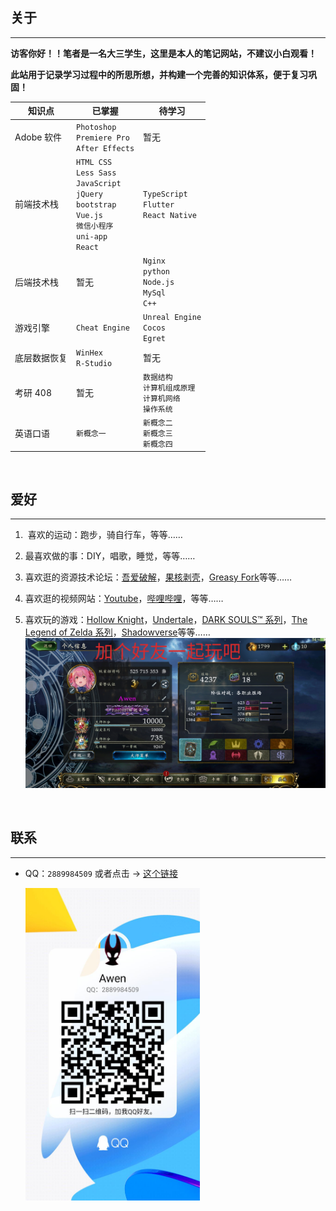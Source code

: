 ## 关于

---

**访客你好！！笔者是一名大三学生，这里是本人的笔记网站，不建议小白观看！**

**此站用于记录学习过程中的所思所想，并构建一个完善的知识体系，便于复习巩固！**

| 知识点       | 已掌握                                                                                                                    | 待学习                                                         |
| ------------ | ------------------------------------------------------------------------------------------------------------------------- | -------------------------------------------------------------- |
| Adobe 软件   | `Photoshop`<br>`Premiere Pro`<br>`After Effects`                                                                          | 暂无                                                           |
| 前端技术栈   | `HTML CSS`<br>`Less Sass`<br>`JavaScript`<br>`jQuery`<br>`bootstrap`<br>`Vue.js`<br>`微信小程序` <br>`uni-app`<br>`React` | `TypeScript`<br>`Flutter`<br>`React Native`                    |
| 后端技术栈   | 暂无                                                                                                                      | `Nginx`<br>`python`<br>`Node.js`<br>`MySql`<br>`C++`           |
| 游戏引擎     | `Cheat Engine`                                                                                                            | `Unreal Engine`<br>`Cocos`<br>`Egret`                          |
| 底层数据恢复 | `WinHex`<br>`R-Studio`                                                                                                    | 暂无                                                           |
| 考研 408     | 暂无                                                                                                                      | `数据结构`<br>`计算机组成原理` <br>`计算机网络` <br>`操作系统` |
| 英语口语     | `新概念一`                                                                                                                | `新概念二` <br> `新概念三` <br> `新概念四`                     |

<br>

## 爱好

---

1. ‍ 喜欢的运动：跑步，骑自行车，等等……
2. 最喜欢做的事：DIY，唱歌，睡觉，等等……
3. 喜欢逛的资源技术论坛：[吾爱破解](https://www.52pojie.cn/)，[果核剥壳](https://www.ghxi.com/)，[Greasy Fork](https://greasyfork.org/)等等……
4. 喜欢逛的视频网站：[Youtube](https://www.youtube.com/)，[哔哩哔哩](https://space.bilibili.com/69895189)，等等……
5. 喜欢玩的游戏：[Hollow Knight](https://www.hollowknight.com/)，[Undertale](https://undertale.com/)，[DARK SOULS™ 系列](https://store.steampowered.com/app/374320/DARK_SOULS_III/)，[The Legend of Zelda 系列](https://www.nintendo.com.hk/switch/zelda_botw/)，[Shadowverse](https://shadowverse.com/)等等……
   <img src="./assets/img/szb.png" style="width:800px"/>

   <br>

## 联系

---

- QQ：`2889984509` 或者点击 → [这个链接](https://qm.qq.com/cgi-bin/qm/qr?k=NpnmviXH085e-k9BO1VTR4dSBY0fl32A&noverify=0)

  <img src="./assets/img/QQ.jpg" style="height:500px"/>
  <br>
